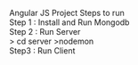 Angular JS Project 
Steps to run   
Step 1 : Install and Run Mongodb  
Step 2 : Run Server   
       > cd server >nodemon  
Step3  : Run Client  
